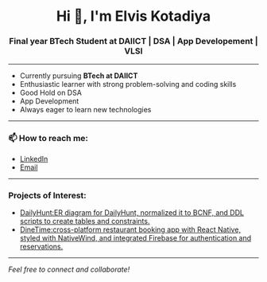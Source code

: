 <h1 align="center">Hi 👋, I'm Elvis Kotadiya</h1>
<h3 align="center">Final year BTech Student at DAIICT | DSA | App Developement | VLSI </h3>



---

-  Currently pursuing **BTech at DAIICT**
-  Enthusiastic learner with strong problem-solving and coding skills
-  Good Hold on DSA 
-  App Development
-  Always eager to learn new technologies

---

### 📫 How to reach me:
- [LinkedIn](https://www.linkedin.com/in/elviskotadiya1/)  
- [Email](mailto:kotadiyaelvis@gmail.com)

---
### Projects of Interest:
- [DailyHunt:ER diagram for DailyHunt, normalized it to BCNF, and DDL scripts to create tables and constraints.](https://github.com/Elviskotadiya/DailyHunt_Database)  
- [DineTime:cross-platform restaurant booking app with React Native, styled with NativeWind, and integrated Firebase for authentication and reservations.](https://github.com/Elviskotadiya/Dine-Time)
---


*Feel free to connect and collaborate!*
